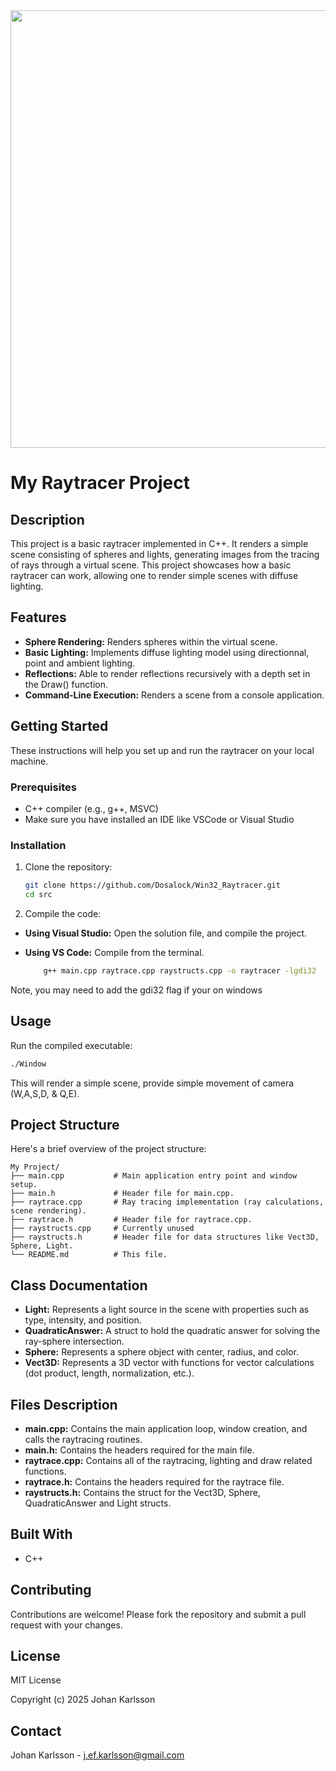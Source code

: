 
<img src="images/balls.png" width="700">
 
# My Raytracer Project

## Description

This project is a basic raytracer implemented in C++. It renders a simple scene consisting of spheres and lights, generating images from the tracing of rays through a virtual scene. This project showcases how a basic raytracer can work, allowing one to render simple scenes with diffuse lighting.

## Features

*   **Sphere Rendering:**  Renders spheres within the virtual scene.
*   **Basic Lighting:** Implements diffuse lighting model using directionnal, point and ambient lighting. 
*   **Reflections:** Able to render reflections recursively with a depth set in the Draw() function.
*   **Command-Line Execution:** Renders a scene from a console application.

## Getting Started

These instructions will help you set up and run the raytracer on your local machine.

### Prerequisites

*   C++ compiler (e.g., g++, MSVC)
*   Make sure you have installed an IDE like VSCode or Visual Studio

### Installation

1.  Clone the repository:

    ```bash
    git clone https://github.com/Dosalock/Win32_Raytracer.git
    cd src
    ```

2.  Compile the code:

*   **Using Visual Studio:** Open the solution file, and compile the project.
*   **Using VS Code:** Compile from the terminal.

    ```bash
        g++ main.cpp raytrace.cpp raystructs.cpp -o raytracer -lgdi32
    ```
   Note, you may need to add the gdi32 flag if your on windows

## Usage

Run the compiled executable:

```bash
./Window
```

This will render a simple scene, provide simple movement of camera (W,A,S,D, & Q,E).

## Project Structure

Here's a brief overview of the project structure:

```
My Project/
├── main.cpp           # Main application entry point and window setup.
├── main.h             # Header file for main.cpp.
├── raytrace.cpp       # Ray tracing implementation (ray calculations, scene rendering).
├── raytrace.h         # Header file for raytrace.cpp.
├── raystructs.cpp     # Currently unused 
├── raystructs.h       # Header file for data structures like Vect3D, Sphere, Light.
└── README.md          # This file.
```

## Class Documentation

*   **Light:** Represents a light source in the scene with properties such as type, intensity, and position.
*   **QuadraticAnswer:** A struct to hold the quadratic answer for solving the ray-sphere intersection.
*   **Sphere:** Represents a sphere object with center, radius, and color.
*   **Vect3D:** Represents a 3D vector with functions for vector calculations (dot product, length, normalization, etc.).

## Files Description
*   **main.cpp:** Contains the main application loop, window creation, and calls the raytracing routines.
*   **main.h:** Contains the headers required for the main file.
*   **raytrace.cpp:** Contains all of the raytracing, lighting and draw related functions.
*   **raytrace.h:** Contains the headers required for the raytrace file.
*   **raystructs.h:** Contains the struct for the Vect3D, Sphere, QuadraticAnswer and Light structs.

## Built With

*   C++

## Contributing

Contributions are welcome! Please fork the repository and submit a pull request with your changes.

## License

MIT License

Copyright (c) 2025 Johan Karlsson

## Contact

Johan Karlsson - j.ef.karlsson@gmail.com